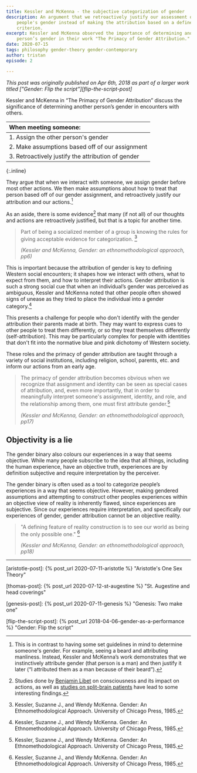 ```yaml
---
title: Kessler and McKenna - the subjective categorization of gender
description: An argument that we retroactively justify our assessment of
    people's gender instead of making the attribution based on a defined
    criterion.
excerpt: Kessler and McKenna observed the importance of determining another
    person’s gender in their work "The Primacy of Gender Attribution."
date: 2020-07-15
tags: philosophy gender-theory gender-contemporary
author: tristan
episode: 2

---
```


*This post was originally published on Apr 6th, 2018 as part of a larger work
titled ["Gender: Flip the script"][flip-the-script-post]*

Kessler and McKenna in “The Primacy of Gender Attribution” discuss the
significance of determining another person’s gender in encounters with others.


| When meeting someone: |
| :-- |
| 1. Assign the other person's gender |
| 2. Make assumptions based off of our assignment |
| 3. Retroactively justify the attribution of gender |
{:.inline}

They argue that when we interact with someone, we assign gender before most
other actions. We then make assumptions about how to treat that person based
off of our gender assignment, and retroactively justify our attribution and our
actions.[^defined-criterion]

[^defined-criterion]:This is in contrast to having some set guidelines in mind
    to determine someone's gender. For example, seeing a beard and attributing
    manliness. Instead, Kessler and McKenna’s work demonstrates that we
    instinctively attribute gender (that person is a man) and then justify it
    later (“I attributed them as a man because of their beard”).

As an aside, there is some evidence[^free-will] that many (if not all) of our
thoughts and actions are retroactively justified, but that is a topic for
another time.

[^free-will]: Studies done by [Benjamin Libet](wiki-ben) on consciousness and
    its impact on actions, as well as [studies on split-brain
    patients](cgp-video) have lead to some interesting findings.

[cgp-video]: [https://www.youtube.com/watch?v=wfYbgdo8e-8]
[wiki-ben]:https://en.wikipedia.org/wiki/Benjamin_Libet

> Part of being a socialized member of a group is knowing the rules for giving
> acceptable evidence for categorization. [^gender]
>
> *(Kessler and McKenna, Gender: an ethnomethodological approach, pp6)*

This is important because the attribution of gender is key to defining Western
social encounters; it shapes how we interact with others, what to expect from
them, and how to interpret their actions. Gender attribution is such a strong
social cue that when an individual’s gender was perceived as ambiguous, Kessler
and McKenna noted that other people often showed signs of unease as they tried
to place the individual into a gender category.[^gender]

This presents a challenge for people who don't identify with the gender
attribution their parents made at birth. They may want to express cues to other
people to treat them differently, or so they treat themselves differently
(self-attribution). This may be particularly complex for people with identities
that don't fit into the normative blue and pink dichotomy of Western society.

These roles and the primacy of gender attribution are taught through a variety
of social institutions, including religion, school, parents, etc. and inform
our actions from an early age.

> The primacy of gender attribution becomes obvious when we recognize that
> assignment and identity can be seen as special cases of attribution, and,
> even more importantly, that in order to meaningfully interpret someone's
> assignment, identity, and role, and the relationship among them, one must
> first attribute gender.[^gender]
>
> *(Kessler and McKenna, Gender: an ethnomethodological approach, pp17)*


## Objectivity is a lie 

The gender binary also colours our experiences in a way that seems objective.
While many people subscribe to the idea that all things, including the human
experience, have an objective truth, experiences are by definition subjective
and require interpretation by the perceiver.

The gender binary is often used as a tool to categorize people’s experiences in
a way that seems objective. However, making gendered assumptions and attempting
to construct other peoples experiences within an objective view of reality is
inherently flawed, since experiences are subjective. Since our experiences
require interpretation, and specifically our experiences of gender, gender
attribution cannot be an objective reality.

> "A defining feature of reality construction is to see our world as being the
>  only possible one." [^gender]
>
> *(Kessler and McKenna, Gender: an ethnomethodological approach, pp18)*

--- 

[gender-history]: /projects/gender-history.html
    "Gender history project"

[aristotle-post]: {% post_url 2020-07-11-aristotle %} 
    "Aristotle's One Sex Theory"

[thomas-post]: {% post_url 2020-07-12-st-augestine %} 
    "St. Augestine and head coverings"

[genesis-post]: {% post_url 2020-07-11-genesis %} 
    "Genesis: Two make one"

[flip-the-script-post]: {% post_url 2018-04-06-gender-as-a-performance %}
    "Gender: Flip the script"


[webster-hegemony]: https://www.merriam-webster.com/dictionary/hegemony
    "Merriam-Webster: Hegemony"

[^gender]: Kessler, Suzanne J., and Wendy McKenna. Gender: An Ethnomethodological Approach. University of Chicago Press, 1985.

[^1]: R. W. Sperry, ["Cerebral Organization and Behavior,"][cerebral-organization-and-behavior] Science, vol. 133, no. 3466, pp. 1749–1757, 1961.

[cerebral-organization-and-behavior]: http://people.uncw.edu/puente/sperry/sperrypapers/60s/85-1961.pdf

[^2]: V. Mark, ["Conflicting communicative behavior in a split-brain patient: Support for dual consciousness,"][mark] Toward a science of consciousness: The first Tucson discussions and debates, pp. 189–196, 1996.

[mark]: https://books.google.ca/books?id=86KyIsdi8D8C&lpg=PA189&pg=PA189#v=onepage&q&f=false

[^3]: R. W. Sperry, ["Hemisphere deconnection and unity in conscious awareness,"][conscious-awareness] The American psychologist, vol. 23, no. 10, p. 723, 1968.

[conscious-awareness]: http://www.holah.karoo.net/sperrystudy.htm

[^4]: M. S. Gazzaniga, J. E. Bogen, and R. W. Sperry, ["Observations on visual perception after disconnexion of the cerebral hemispheres in man,"][observations] Brain, vol. 88, no. 2, pp. 221–236, 1965.

[observations]: http://people.uncw.edu/puente/sperry/sperrypapers/60s/111-1965.pdf

[^5]: R. W. Sperry, E. Zaidel, and D. Zaidel, ["Self recognition and social awareness in the deconnected minor hemisphere,"][neuropsychologia] Neuropsychologia, vol. 17, no. 2, pp. 153–166, 1979.

[neuropsychologia]: http://people.uncw.edu/puente/sperry/sperrypapers/70s/210-1979.pdf

[^6]: M. S. Gazzaniga, J. E. Bogen, and R. W. Sperry, ["Some Functional Effects of Sectioning the Cerebral Commissures in Man,"][functional-effects] Proceedings of the National Academy of Sciences, vol. 48, no. 10, pp. 1765–1769, 1962.

[functional-effects]: http://people.uncw.edu/puente/sperry/sperrypapers/60s/91-1962.pdf
